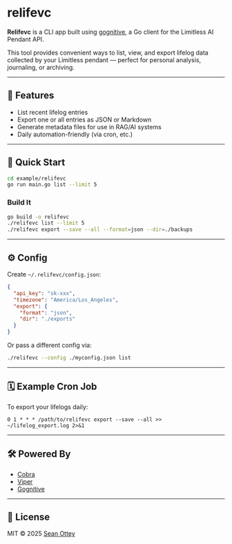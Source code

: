 # relifevc

**Relifevc** is a CLI app built using [gognitive](https://github.com/sottey/gognitive), a Go client for the Limitless AI Pendant API.

This tool provides convenient ways to list, view, and export lifelog data collected by your Limitless pendant — perfect for personal analysis, journaling, or archiving.

---

## 🧪 Features

- List recent lifelog entries
- Export one or all entries as JSON or Markdown
- Generate metadata files for use in RAG/AI systems
- Daily automation-friendly (via cron, etc.)

---

## 🏁 Quick Start

```bash
cd example/relifevc
go run main.go list --limit 5
```

### Build It

```bash
go build -o relifevc
./relifevc list --limit 5
./relifevc export --save --all --format=json --dir=./backups
```

---

## ⚙️ Config

Create `~/.relifevc/config.json`:

```json
{
  "api_key": "sk-xxx",
  "timezone": "America/Los_Angeles",
  "export": {
    "format": "json",
    "dir": "./exports"
  }
}
```

Or pass a different config via:

```bash
./relifevc --config ./myconfig.json list
```

---

## 🗓 Example Cron Job

To export your lifelogs daily:

```cron
0 1 * * * /path/to/relifevc export --save --all >> ~/lifelog_export.log 2>&1
```

---

## 🛠 Powered By

- [Cobra](https://github.com/spf13/cobra)
- [Viper](https://github.com/spf13/viper)
- [Gognitive](https://github.com/sottey/gognitive)

---

## 📄 License

MIT © 2025 [Sean Ottey](https://github.com/sottey)
